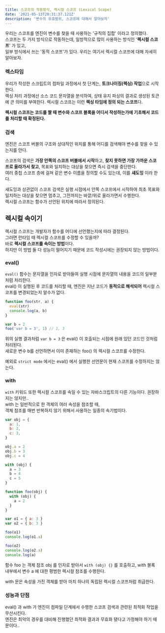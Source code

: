 ```yaml
---
title: 스코프의 작동방식, 렉시컬 스코프 (Lexical Scope)
date: '2021-05-13T20:31:37.121Z'
description: '변수의 유효범위, 스코프에 대해서 알아보자'
---
```


우리는 스코프를 엔진이 변수를 찾을 때 사용하는 '규칙의 집합' 이라고 정의했다.    
스코프는 두 가지 방식으로 작동하는데, 일방적으로 많이 사용하는 방식인 '**렉시컬 스코프**' 가 있고,  
일부 방식에서 쓰는 '동적 스코프'가 있다. 우리는 여기서 렉시컬 스코프에 대해 자세히 알아보자.

### 렉스타임

우리가 작성한 스크립트의 컴파일 과정에서 첫 단계는, **토크나이징(렉싱) 작업**으로 시작한다.  
렉싱 처리 과정에선 소스 코드 문자열을 분석하여, 상태 유지 파싱의 결과로 생성된 토큰에 큰 의미를 부여한다.
렉시컬 스코프는 이런 **렉싱 타임에 정의 되는 스코프**다.

**렉시컬 스코프는 코드를 짤 때 변수와 스코프 블록을 어디서 작성하는가에 기초해서 코드를 처리할 때 확정된다.**

### 검색

엔진은 스코프 버블의 구조와 상대적인 위치를 통해 어디를 검색해야 변수를 찾을 수 있는지를 안다.

스코프의 검색은 **가장 안쪽의 스코프 버블에서 시작**하고, **찾지 못하면 가장 가까운 스코프로 올라가서 찾고**,
목표와 일치하는 대상을 찾으면 즉시 검색을 중단한다.  
여러 중첩 스코프 층에 걸쳐 같은 변수 이름을 정의할 수도 있는데, 이를 **섀도잉** 이라 한다.

섀도잉과 상관없이 스코프 검색은 실행 시점에서 안쪽 스코프에서 시작하여 최초 목표와 일치하는 대상을 찾으면 멈추고,
그전까지는 바깥/위로 올라가면서 수행한다.  
렉시컬 스코프는 함수가 선언된 위치에 따라서 정의된다.

## 렉시컬 속이기

렉시컬 스코프는 개발자가 함수를 어디에 선언했는지에 따라 결정된다.  
그러면 런타임 때 렉시컬 스코프를 수정할 수 있을까?  
바로 **렉시컬 스코프를 속이는 방법**이다.  
하지만 이 방법 둘 다 성능이 떨어지기 때문에 코드 작성시에는 권장되지 않는 방법이다.

### eval()

`eval()` 함수는 문자열을 인자로 받아들여 실행 시점에 문자열의 내용을 코드의 일부분 처럼 처리한다.    
eval() 이 실행된 후 코드를 처리할 때, 엔진은 지난 코드가 **동적으로 해석되어** 렉시컬 스코프를 변경되었는지 알수가 없다.

```jsx
function foo(str, a) {
  eval(str)
  console.log(a, b)
}

var b = 2
foo('var b = 3', 1) // 1, 3
```

위의 실행 결과처럼 `var b = 3` 은 eval() 이 호출되는 시점에 원래 있던 코드인 것처럼 처리된다.  
새로운 변수 b를 선언하면서 이미 존재하는 foo() 의 렉시컬 스코프를 수정한다.

예외로 `strict mode` 에서는 eval() 에서 실행한 선언문이 현재 스코프를 수정하지는 않는다.

### with

`with` 키워드 또한 렉시컬 스코프를 속일 수 있는 자바스크립트의 다른 기능이다. 권장하지는 않지만..  
with 는 일반적으로 한 객체의 여러 속성을 참조할 때,   
객체 참조를 매번 반복하지 않기 위해서 사용하는 일종의 속기법이다.

```jsx
var obj = {
  a: 1,
  b: 2,
  c: 3,
}

obj.a = 2
obj.b = 3
obj.c = 4

with (obj) {
  a = 3
  b = 4
  c = 5
}

function foo(obj) {
  with (obj) {
    a = 2
  }
}

var o1 = { a: 3 }
var o2 = { b: 3 }

foo(o1)
console.log(o1.a)

foo(o2)
console.log(o2.a)
console.log(a)
```

함수 foo 는 객체 참조 obj 를 인자로 받아서 `with (obj) {}` 를 호출하고, with 블록 내부에서 변수 a 에 대한 평범한 렉시컬 참조를 수행한다.

with 문은 속성을 가진 객체를 받아 마치 하나의 독립된 렉시컬 스코프처럼 취급한다.

### 성능과 단점

eval() 과 with 가 엔진이 컴파일 단계에서 수행한 스코프 검색과 관련된 최적화 작업을 무산시킨다.  
엔진은 최악의 경우를 대비해 진행했던 최적화 결과과 무효화 됐다고 가정해야 하기 때문이다..
